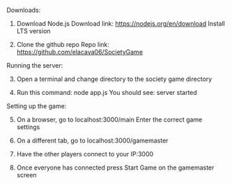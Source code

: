 Downloads:

1. Download Node.js
	Download link: https://nodejs.org/en/download
	Install LTS version

2. Clone the github repo
	Repo link: https://github.com/elacava06/SocietyGame

Running the server:

3. Open a terminal and change directory to the society game directory

4. Run this command: node app.js
	You should see: server started

Setting up the game:

5. On a browser, go to localhost:3000/main
	Enter the correct game settings

6. On a different tab, go to localhost:3000/gamemaster

7. Have the other players connect to your IP:3000

8. Once everyone has connected press Start Game on the gamemaster screen